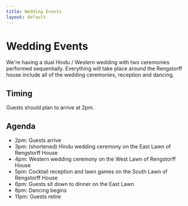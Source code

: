 ```yaml
---
title: Wedding Events
layout: default
---
```


# Wedding Events

We're having a dual Hindu / Western wedding with two ceremonies performed sequentially.  Everything will take place around the Rengstorff house include all of the wedding ceremonies, reception and dancing.  

## Timing

Guests should plan to arrive at 2pm.  

## Agenda

- 2pm: Guests arrive
- 3pm: (shortened) Hindu wedding ceremony on the East Lawn of Rengstorff House
- 4pm: Western wedding ceremony on the West Lawn of Rengstorff House
- 5pm: Cocktail reception and lawn games on the South Lawn of Rengstorff House
- 6pm: Guests sit down to dinner on the East Lawn
- 8pm: Dancing begins
- 11pm: Guests retire